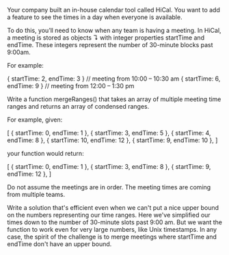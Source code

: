 Your company built an in-house calendar tool called HiCal. You want to add a feature to see the times in a day when everyone is available.

To do this, you’ll need to know when any team is having a meeting. In HiCal, a meeting is stored as objects ↴ with integer properties startTime and endTime. These integers represent the number of 30-minute blocks past 9:00am.

For example:

{ startTime: 2, endTime: 3 } // meeting from 10:00 – 10:30 am
{ startTime: 6, endTime: 9 } // meeting from 12:00 – 1:30 pm

Write a function mergeRanges() that takes an array of multiple meeting time ranges and returns an array of condensed ranges.

For example, given:

[
{ startTime: 0, endTime: 1 },
{ startTime: 3, endTime: 5 },
{ startTime: 4, endTime: 8 },
{ startTime: 10, endTime: 12 },
{ startTime: 9, endTime: 10 },
]

your function would return:

[
{ startTime: 0, endTime: 1 },
{ startTime: 3, endTime: 8 },
{ startTime: 9, endTime: 12 },
]

Do not assume the meetings are in order. The meeting times are coming from multiple teams.

Write a solution that's efficient even when we can't put a nice upper bound on the numbers representing our time ranges. Here we've simplified our times down to the number of 30-minute slots past 9:00 am. But we want the function to work even for very large numbers, like Unix timestamps. In any case, the spirit of the challenge is to merge meetings where startTime and endTime don't have an upper bound.
